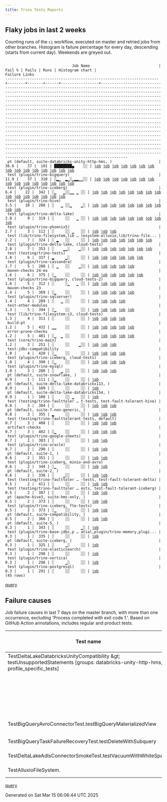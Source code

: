 ```yaml
---
title: Trino Tests Reports
---
```


## Flaky jobs in last 2 weeks

Counting runs of the `ci` workflow, executed on master and retried jobs from other branches.
Histogram is failure percentage for every day, descending (starts from current day).
Weekends are greyed out.
<pre><code>
                              Job Name                               | Fail % | Fails | Runs | Histogram chart |                                                                                                                                                                                                                                                                                                                                                                                                                                                                                                                                                                                                                  Failure Links                                                                                                                                                                                                                                                                                                                                                                                                                                                                                                                                                                                                                   
---------------------------------------------------------------------+--------+-------+------+-----------------+--------------------------------------------------------------------------------------------------------------------------------------------------------------------------------------------------------------------------------------------------------------------------------------------------------------------------------------------------------------------------------------------------------------------------------------------------------------------------------------------------------------------------------------------------------------------------------------------------------------------------------------------------------------------------------------------------------------------------------------------------------------------------------------------------------------------------------------------------------------------------------------------------------------------------------------------------------------------------------------------------------------------------------------------------------------------------------------------------------------------------------------------------------------------------------------------------------------------------------------------------
 pt (default, suite-databricks-unity-http-hms, )                     |   36.6 |    37 |  101 | ████████▄    ░░ | <a href="https://github.com/trinodb/trino/actions/runs/13867527713/job/38809744676">job</a> <a href="https://github.com/trinodb/trino/actions/runs/13846971135/job/38747636753">job</a> <a href="https://github.com/trinodb/trino/actions/runs/13848330583/job/38751351118">job</a> <a href="https://github.com/trinodb/trino/actions/runs/13848487149/job/38751736793">job</a> <a href="https://github.com/trinodb/trino/actions/runs/13848487149/job/38752805456">job</a> <a href="https://github.com/trinodb/trino/actions/runs/13849197722/job/38753698374">job</a> <a href="https://github.com/trinodb/trino/actions/runs/13833848216/job/38704633404">job</a> <a href="https://github.com/trinodb/trino/actions/runs/13834053599/job/38705363412">job</a> <a href="https://github.com/trinodb/trino/actions/runs/13844275553/job/38739477209">job</a> <a href="https://github.com/trinodb/trino/actions/runs/13805765799/job/38616539750">job</a> <a href="https://github.com/trinodb/trino/actions/runs/13807773049/job/38622769562">job</a> <a href="https://github.com/trinodb/trino/actions/runs/13808367065/job/38624647862">job</a> <a href="https://github.com/trinodb/trino/actions/runs/13809772905/job/38629080636">job</a> <a href="https://github.com/trinodb/trino/actions/runs/13813030722/job/38639645705">job</a> <a href="https://github.com/trinodb/trino/actions/runs/13791722169/job/38573896727">job</a>  
 test (plugin/trino-bigquery)                                        |   11.9 |    37 |  310 | ░▂▁  ▂▁░▁▂▂▁▁░░ | <a href="https://github.com/trinodb/trino/actions/runs/13848330583/job/38751089144">job</a> <a href="https://github.com/trinodb/trino/actions/runs/13849228707/job/38753550815">job</a> <a href="https://github.com/trinodb/trino/actions/runs/13853951626/job/38766585703">job</a> <a href="https://github.com/trinodb/trino/actions/runs/13855379126/job/38771041031">job</a> <a href="https://github.com/trinodb/trino/actions/runs/13856061822/job/38773084173">job</a> <a href="https://github.com/trinodb/trino/actions/runs/13833848216/job/38704177359">job</a> <a href="https://github.com/trinodb/trino/actions/runs/13844275553/job/38739041916">job</a> <a href="https://github.com/trinodb/trino/actions/runs/13805765799/job/38616202840">job</a> <a href="https://github.com/trinodb/trino/actions/runs/13791722169/job/38573172675">job</a> <a href="https://github.com/trinodb/trino/actions/runs/13762108127/job/38480419419">job</a> <a href="https://github.com/trinodb/trino/actions/runs/13768037858/job/38499503261">job</a> <a href="https://github.com/trinodb/trino/actions/runs/13773634677/job/38517873604">job</a> <a href="https://github.com/trinodb/trino/actions/runs/13773634677/job/38517873604">job</a> <a href="https://github.com/trinodb/trino/actions/runs/13743350138/job/38435273312">job</a> <a href="https://github.com/trinodb/trino/actions/runs/13744814841/job/38438458824">job</a>  
 test (plugin/trino-iceberg)                                         |    6.4 |    22 |  342 | ░▁   ▁░░▁▁ ▁ ░░ | <a href="https://github.com/trinodb/trino/actions/runs/13847019619/job/38747505842">job</a> <a href="https://github.com/trinodb/trino/actions/runs/13847028172/job/38747522209">job</a> <a href="https://github.com/trinodb/trino/actions/runs/13856825394/job/38775480165">job</a> <a href="https://github.com/trinodb/trino/actions/runs/13856825394/job/38775480165">job</a> <a href="https://github.com/trinodb/trino/actions/runs/13857855526/job/38778744308">job</a> <a href="https://github.com/trinodb/trino/actions/runs/13808367065/job/38624082292">job</a> <a href="https://github.com/trinodb/trino/actions/runs/13773634677/job/38517884219">job</a> <a href="https://github.com/trinodb/trino/actions/runs/13773634677/job/38517884219">job</a> <a href="https://github.com/trinodb/trino/actions/runs/13710867152/job/38347001960">job</a> <a href="https://github.com/trinodb/trino/actions/runs/13710981132/job/38347328122">job</a> <a href="https://github.com/trinodb/trino/actions/runs/13710981132/job/38347328122">job</a> <a href="https://github.com/trinodb/trino/actions/runs/13694376766/job/38293451104">job</a> <a href="https://github.com/trinodb/trino/actions/runs/13694908525/job/38295139895">job</a> <a href="https://github.com/trinodb/trino/actions/runs/13696108738/job/38298876165">job</a> <a href="https://github.com/trinodb/trino/actions/runs/13698106838/job/38305137972">job</a>  
 test (plugin/trino-hive)                                            |    3.5 |    10 |  288 | ░   ▁ ░░▁    ▁░ | <a href="https://github.com/trinodb/trino/actions/runs/13824144859/job/38675929752">job</a> <a href="https://github.com/trinodb/trino/actions/runs/13779868944/job/38536094728">job</a> <a href="https://github.com/trinodb/trino/actions/runs/13779868944/job/38536094728">job</a> <a href="https://github.com/trinodb/trino/actions/runs/13796579530/job/38589634917">job</a> <a href="https://github.com/trinodb/trino/actions/runs/13796579530/job/38589634917">job</a> <a href="https://github.com/trinodb/trino/actions/runs/13712318677/job/38351053905">job</a> <a href="https://github.com/trinodb/trino/actions/runs/13712318677/job/38351053905">job</a> <a href="https://github.com/trinodb/trino/actions/runs/13705097536/job/38328446284">job</a> <a href="https://github.com/trinodb/trino/actions/runs/13643673045/job/38138577842">job</a> <a href="https://github.com/trinodb/trino/actions/runs/13612190011/job/38050802931">job</a>                                                                                                                                                                                                                                                                                                                                                                                                                  
 test (plugin/trino-delta-lake)                                      |    2.8 |     9 |  319 | ░     ░░   ▁ ░░ | <a href="https://github.com/trinodb/trino/actions/runs/13853951626/job/38766589928">job</a> <a href="https://github.com/trinodb/trino/actions/runs/13819714746/job/38662094459">job</a> <a href="https://github.com/trinodb/trino/actions/runs/13704127401/job/38325235739">job</a> <a href="https://github.com/trinodb/trino/actions/runs/13677969006/job/38242886188">job</a> <a href="https://github.com/trinodb/trino/actions/runs/13645881040/job/38144635026">job</a> <a href="https://github.com/trinodb/trino/actions/runs/13645881040/job/38144635026">job</a> <a href="https://github.com/trinodb/trino/actions/runs/13660311568/job/38189794619">job</a> <a href="https://github.com/trinodb/trino/actions/runs/13642212678/job/38134408395">job</a> <a href="https://github.com/trinodb/trino/actions/runs/13642212678/job/38134408395">job</a>                                                                                                                                                                                                                                                                                                                                                                                                                                                                                                  
 test (plugin/trino-phoenix5)                                        |    2.7 |     3 |  112 | ░     ░░ ▁   ░░ | <a href="https://github.com/trinodb/trino/actions/runs/13697795229/job/38304174368">job</a> <a href="https://github.com/trinodb/trino/actions/runs/13697795229/job/38304174368">job</a> <a href="https://github.com/trinodb/trino/actions/runs/13687712841/job/38274834508">job</a>                                                                                                                                                                                                                                                                                                                                                                                                                                                                                                                                                                                                                                                                                                                                                                                                                                                                                                                                                                                                  
 test (lib/trino-filesystem,lib … lesystem-alluxio,lib/trino-file... |    2.2 |     7 |  324 | ░ ▂   ░░     ░░ | <a href="https://github.com/trinodb/trino/actions/runs/13824144859/job/38675919417">job</a> <a href="https://github.com/trinodb/trino/actions/runs/13826755478/job/38683086017">job</a> <a href="https://github.com/trinodb/trino/actions/runs/13826755478/job/38683086017">job</a> <a href="https://github.com/trinodb/trino/actions/runs/13834053599/job/38704852613">job</a> <a href="https://github.com/trinodb/trino/actions/runs/13761916976/job/38479840607">job</a> <a href="https://github.com/trinodb/trino/actions/runs/13712035170/job/38350268477">job</a> <a href="https://github.com/trinodb/trino/actions/runs/13631519579/job/38100203904">job</a>                                                                                                                                                                                                                                                                                                                                                                                                                                                                                                                                                                                                                                                                  
 test (plugin/trino-delta-lake, cloud-tests)                         |    2.0 |     7 |  353 | ░    ▁▁░    ▁░░ | <a href="https://github.com/trinodb/trino/actions/runs/13762108127/job/38480432994">job</a> <a href="https://github.com/trinodb/trino/actions/runs/13764289621/job/38487190491">job</a> <a href="https://github.com/trinodb/trino/actions/runs/13744814841/job/38438460330">job</a> <a href="https://github.com/trinodb/trino/actions/runs/13711009096/job/38347431411">job</a> <a href="https://github.com/trinodb/trino/actions/runs/13627899666/job/38089211740">job</a> <a href="https://github.com/trinodb/trino/actions/runs/13627899666/job/38089211740">job</a> <a href="https://github.com/trinodb/trino/actions/runs/13631519579/job/38100212512">job</a>                                                                                                                                                                                                                                                                                                                                                                                                                                                                                                                                                                                                                                                                  
 test (testing/trino-tests)                                          |    1.8 |     6 |  337 | ▂     ▁░     ░░ | <a href="https://github.com/trinodb/trino/actions/runs/13869161272/job/38813555451">job</a> <a href="https://github.com/trinodb/trino/actions/runs/13847019619/job/38747515142">job</a> <a href="https://github.com/trinodb/trino/actions/runs/13847028172/job/38747528382">job</a> <a href="https://github.com/trinodb/trino/actions/runs/13805765799/job/38616216364">job</a> <a href="https://github.com/trinodb/trino/actions/runs/13768037858/job/38499537434">job</a> <a href="https://github.com/trinodb/trino/actions/runs/13753332079/job/38457096846">job</a>                                                                                                                                                                                                                                                                                                                                                                                                                                                                                                                                                                                                                                                                                                                                                  
 test (plugin/trino-cassandra)                                       |    1.7 |     5 |  288 | ░ ▁   ░░    ▁░░ | <a href="https://github.com/trinodb/trino/actions/runs/13826755478/job/38683089194">job</a> <a href="https://github.com/trinodb/trino/actions/runs/13826755478/job/38683089194">job</a> <a href="https://github.com/trinodb/trino/actions/runs/13674093086/job/38230684898">job</a> <a href="https://github.com/trinodb/trino/actions/runs/13642073947/job/38133976070">job</a> <a href="https://github.com/trinodb/trino/actions/runs/13642073947/job/38133976070">job</a>                                                                                                                                                                                                                                                                                                                                                                                                                                                                                                                                                                                                                                                                                                                                                                                                                                  
 maven-checks 24-ea                                                  |    1.6 |     6 |  375 | ░▁    ░░     ░░ | <a href="https://github.com/trinodb/trino/actions/runs/13847019619/job/38747452936">job</a> <a href="https://github.com/trinodb/trino/actions/runs/13847028172/job/38747476047">job</a> <a href="https://github.com/trinodb/trino/actions/runs/13855379126/job/38770979024">job</a> <a href="https://github.com/trinodb/trino/actions/runs/13704987668/job/38328009708">job</a> <a href="https://github.com/trinodb/trino/actions/runs/13705428378/job/38329547204">job</a> <a href="https://github.com/trinodb/trino/actions/runs/13672208288/job/38224748909">job</a>                                                                                                                                                                                                                                                                                                                                                                                                                                                                                                                                                                                                                                                                                                                                                  
 test (plugin/trino-bigquery, cloud-tests-2)                         |    1.6 |     5 |  312 | ░     ░▁   ▁ ░░ | <a href="https://github.com/trinodb/trino/actions/runs/13833848216/job/38704178499">job</a> <a href="https://github.com/trinodb/trino/actions/runs/13734831555/job/38417256811">job</a> <a href="https://github.com/trinodb/trino/actions/runs/13674093086/job/38230682720">job</a> <a href="https://github.com/trinodb/trino/actions/runs/13647897046/job/38150054059">job</a> <a href="https://github.com/trinodb/trino/actions/runs/13660311568/job/38189791310">job</a>                                                                                                                                                                                                                                                                                                                                                                                                                                                                                                                                                                                                                                                                                                                                                                                                                                  
 maven-checks 23                                                     |    1.4 |     5 |  369 | ░▁    ░░     ░░ | <a href="https://github.com/trinodb/trino/actions/runs/13847019619/job/38747452349">job</a> <a href="https://github.com/trinodb/trino/actions/runs/13847028172/job/38747475838">job</a> <a href="https://github.com/trinodb/trino/actions/runs/13855379126/job/38770978737">job</a> <a href="https://github.com/trinodb/trino/actions/runs/13704987668/job/38328008664">job</a> <a href="https://github.com/trinodb/trino/actions/runs/13705428378/job/38329546822">job</a>                                                                                                                                                                                                                                                                                                                                                                                                                                                                                                                                                                                                                                                                                                                                                                                                                                  
 test (plugin/trino-sqlserver)                                       |    1.4 |     4 |  289 | ░   ▁ ░░     ░░ | <a href="https://github.com/trinodb/trino/actions/runs/13799835596/job/38599878334">job</a> <a href="https://github.com/trinodb/trino/actions/runs/13799835596/job/38599878334">job</a> <a href="https://github.com/trinodb/trino/actions/runs/13674093086/job/38230701739">job</a> <a href="https://github.com/trinodb/trino/actions/runs/13623783178/job/38077582029">job</a>                                                                                                                                                                                                                                                                                                                                                                                                                                                                                                                                                                                                                                                                                                                                                                                                                                                                                                                  
 test-other-modules                                                  |    1.3 |     5 |  394 | ░▁    ░░     ░░ | <a href="https://github.com/trinodb/trino/actions/runs/13847019619/job/38747454616">job</a> <a href="https://github.com/trinodb/trino/actions/runs/13847028172/job/38747478026">job</a> <a href="https://github.com/trinodb/trino/actions/runs/13855379126/job/38770981566">job</a> <a href="https://github.com/trinodb/trino/actions/runs/13679805664/job/38249041680">job</a> <a href="https://github.com/trinodb/trino/actions/runs/13686955263/job/38272443133">job</a>                                                                                                                                                                                                                                                                                                                                                                                                                                                                                                                                                                                                                                                                                                                                                                                                                                  
 test (lib/trino-filesystem-s3, cloud-tests)                         |    1.3 |     4 |  311 | ░     ░░     ░░ | <a href="https://github.com/trinodb/trino/actions/runs/13844275553/job/38739041203">job</a> <a href="https://github.com/trinodb/trino/actions/runs/13814361067/job/38643649729">job</a> <a href="https://github.com/trinodb/trino/actions/runs/13816906036/job/38652453904">job</a> <a href="https://github.com/trinodb/trino/actions/runs/13761916976/job/38479844352">job</a>                                                                                                                                                                                                                                                                                                                                                                                                                                                                                                                                                                                                                                                                                                                                                                                                                                                                                                                  
 build-pt                                                            |    1.2 |     5 |  432 | ▁▁    ░░     ░░ | <a href="https://github.com/trinodb/trino/actions/runs/13867710600/job/38809966107">job</a> <a href="https://github.com/trinodb/trino/actions/runs/13847019619/job/38747453229">job</a> <a href="https://github.com/trinodb/trino/actions/runs/13847028172/job/38747476333">job</a> <a href="https://github.com/trinodb/trino/actions/runs/13855379126/job/38770979433">job</a> <a href="https://github.com/trinodb/trino/actions/runs/13761714737/job/38479114101">job</a>                                                                                                                                                                                                                                                                                                                                                                                                                                                                                                                                                                                                                                                                                                                                                                                                                                  
 error-prone-checks                                                  |    1.2 |     5 |  401 | ░▁  ▁ ░░     ░░ | <a href="https://github.com/trinodb/trino/actions/runs/13847019619/job/38747453995">job</a> <a href="https://github.com/trinodb/trino/actions/runs/13847028172/job/38747477251">job</a> <a href="https://github.com/trinodb/trino/actions/runs/13855379126/job/38770980535">job</a> <a href="https://github.com/trinodb/trino/actions/runs/13779868944/job/38536056858">job</a> <a href="https://github.com/trinodb/trino/actions/runs/13779868944/job/38536056858">job</a>                                                                                                                                                                                                                                                                                                                                                                                                                                                                                                                                                                                                                                                                                                                                                                                                                                  
 test (core/trino-main)                                              |    1.2 |     3 |  251 | ░     ░░    ▁░░ | <a href="https://github.com/trinodb/trino/actions/runs/13665400045/job/38205643138">job</a> <a href="https://github.com/trinodb/trino/actions/runs/13633527083/job/38106632250">job</a> <a href="https://github.com/trinodb/trino/actions/runs/13633527083/job/38106632250">job</a>                                                                                                                                                                                                                                                                                                                                                                                                                                                                                                                                                                                                                                                                                                                                                                                                                                                                                                                                                                                                  
 test-jdbc-compatibility                                             |    1.0 |     4 |  420 | ░▁    ░░     ░░ | <a href="https://github.com/trinodb/trino/actions/runs/13847019619/job/38747454423">job</a> <a href="https://github.com/trinodb/trino/actions/runs/13847028172/job/38747477786">job</a> <a href="https://github.com/trinodb/trino/actions/runs/13855379126/job/38770981254">job</a> <a href="https://github.com/trinodb/trino/actions/runs/13691185456/job/38284610085">job</a>                                                                                                                                                                                                                                                                                                                                                                                                                                                                                                                                                                                                                                                                                                                                                                                                                                                                                                                  
 test (plugin/trino-iceberg, cloud-tests)                            |    1.0 |     4 |  390 | ░▁    ░░     ░░ | <a href="https://github.com/trinodb/trino/actions/runs/13847019619/job/38747506067">job</a> <a href="https://github.com/trinodb/trino/actions/runs/13847028172/job/38747522445">job</a> <a href="https://github.com/trinodb/trino/actions/runs/13848487149/job/38751502124">job</a> <a href="https://github.com/trinodb/trino/actions/runs/13626951475/job/38086192307">job</a>                                                                                                                                                                                                                                                                                                                                                                                                                                                                                                                                                                                                                                                                                                                                                                                                                                                                                                                  
 test (plugin/trino-mysql)                                           |    1.0 |     3 |  288 | ░   ▁ ░░     ░░ | <a href="https://github.com/trinodb/trino/actions/runs/13779868944/job/38536096879">job</a> <a href="https://github.com/trinodb/trino/actions/runs/13779868944/job/38536096879">job</a> <a href="https://github.com/trinodb/trino/actions/runs/13764104940/job/38486606069">job</a>                                                                                                                                                                                                                                                                                                                                                                                                                                                                                                                                                                                                                                                                                                                                                                                                                                                                                                                                                                                                  
 pt (default, suite-snowflake, )                                     |    0.9 |     1 |  111 | ░▁    ░░     ░░ | <a href="https://github.com/trinodb/trino/actions/runs/13856061822/job/38773535502">job</a>                                                                                                                                                                                                                                                                                                                                                                                                                                                                                                                                                                                                                                                                                                                                                                                                                                                                                                                                                                                                                                                                                                                                                                  
 pt (default, suite-delta-lake-databricks113, )                      |    0.9 |     1 |  109 | ░     ░░     ░░ | <a href="https://github.com/trinodb/trino/actions/runs/13680735662/job/38252966844">job</a>                                                                                                                                                                                                                                                                                                                                                                                                                                                                                                                                                                                                                                                                                                                                                                                                                                                                                                                                                                                                                                                                                                                                                                  
 pt (default, suite-delta-lake-databricks154, )                      |    0.9 |     1 |  108 | ░     ░░ ▁   ░░ | <a href="https://github.com/trinodb/trino/actions/runs/13704127401/job/38325937308">job</a>                                                                                                                                                                                                                                                                                                                                                                                                                                                                                                                                                                                                                                                                                                                                                                                                                                                                                                                                                                                                                                                                                                                                                                  
 test (testing/trino-faulttoler … t-tests, test-fault-tolerant-hive) |    0.8 |     3 |  384 | ░     ░░     ░░ | <a href="https://github.com/trinodb/trino/actions/runs/13847019619/job/38747514462">job</a> <a href="https://github.com/trinodb/trino/actions/runs/13847028172/job/38747527988">job</a> <a href="https://github.com/trinodb/trino/actions/runs/13824144859/job/38675938011">job</a>                                                                                                                                                                                                                                                                                                                                                                                                                                                                                                                                                                                                                                                                                                                                                                                                                                                                                                                                                                                                  
 pt (default, suite-7-non-generic, )                                 |    0.8 |     3 |  355 | ▂     ░░     ░░ | <a href="https://github.com/trinodb/trino/actions/runs/13867527713/job/38809742017">job</a> <a href="https://github.com/trinodb/trino/actions/runs/13670227819/job/38219271241">job</a> <a href="https://github.com/trinodb/trino/actions/runs/13624697470/job/38080149790">job</a>                                                                                                                                                                                                                                                                                                                                                                                                                                                                                                                                                                                                                                                                                                                                                                                                                                                                                                                                                                                                  
 test (testing/trino-faulttolerant-tests, default)                   |    0.7 |     3 |  408 | ░     ░░     ░░ | <a href="https://github.com/trinodb/trino/actions/runs/13847019619/job/38747513712">job</a> <a href="https://github.com/trinodb/trino/actions/runs/13847028172/job/38747527635">job</a> <a href="https://github.com/trinodb/trino/actions/runs/13787835623/job/38560055670">job</a>                                                                                                                                                                                                                                                                                                                                                                                                                                                                                                                                                                                                                                                                                                                                                                                                                                                                                                                                                                                                  
 artifact-checks                                                     |    0.7 |     3 |  402 | ░▁    ░░     ░░ | <a href="https://github.com/trinodb/trino/actions/runs/13847019619/job/38747452626">job</a> <a href="https://github.com/trinodb/trino/actions/runs/13847028172/job/38747475437">job</a> <a href="https://github.com/trinodb/trino/actions/runs/13855379126/job/38770978274">job</a>                                                                                                                                                                                                                                                                                                                                                                                                                                                                                                                                                                                                                                                                                                                                                                                                                                                                                                                                                                                                  
 test (plugin/trino-google-sheets)                                   |    0.7 |     2 |  303 | ░     ░░     ░░ | <a href="https://github.com/trinodb/trino/actions/runs/13859594107/job/38784607019">job</a> <a href="https://github.com/trinodb/trino/actions/runs/13665400045/job/38211151270">job</a>                                                                                                                                                                                                                                                                                                                                                                                                                                                                                                                                                                                                                                                                                                                                                                                                                                                                                                                                                                                                                                                                                  
 test (plugin/trino-oracle)                                          |    0.7 |     2 |  290 | ░     ░░     ░░ | <a href="https://github.com/trinodb/trino/actions/runs/13815987441/job/38649295897">job</a> <a href="https://github.com/trinodb/trino/actions/runs/13647897046/job/38150064051">job</a>                                                                                                                                                                                                                                                                                                                                                                                                                                                                                                                                                                                                                                                                                                                                                                                                                                                                                                                                                                                                                                                                                  
 pt (default, suite-1, )                                             |    0.6 |     2 |  351 | ░     ░░     ░░ | <a href="https://github.com/trinodb/trino/actions/runs/13769700284/job/38505660137">job</a> <a href="https://github.com/trinodb/trino/actions/runs/13769700284/job/38505660137">job</a>                                                                                                                                                                                                                                                                                                                                                                                                                                                                                                                                                                                                                                                                                                                                                                                                                                                                                                                                                                                                                                                                                  
 test (plugin/trino-iceberg, minio-and-avro)                         |    0.6 |     2 |  344 | ░▁    ░░     ░░ | <a href="https://github.com/trinodb/trino/actions/runs/13847019619/job/38747506508">job</a> <a href="https://github.com/trinodb/trino/actions/runs/13847028172/job/38747522929">job</a>                                                                                                                                                                                                                                                                                                                                                                                                                                                                                                                                                                                                                                                                                                                                                                                                                                                                                                                                                                                                                                                                                  
 pt (default, suite-2, )                                             |    0.6 |     2 |  338 | ░    ▁░░     ░░ | <a href="https://github.com/trinodb/trino/actions/runs/13773634677/job/38518440960">job</a> <a href="https://github.com/trinodb/trino/actions/runs/13773634677/job/38518440960">job</a>                                                                                                                                                                                                                                                                                                                                                                                                                                                                                                                                                                                                                                                                                                                                                                                                                                                                                                                                                                                                                                                                                  
 test (testing/trino-faulttoler … -tests, test-fault-tolerant-delta) |    0.5 |     2 |  411 | ░     ░░     ░░ | <a href="https://github.com/trinodb/trino/actions/runs/13847019619/job/38747514138">job</a> <a href="https://github.com/trinodb/trino/actions/runs/13847028172/job/38747527799">job</a>                                                                                                                                                                                                                                                                                                                                                                                                                                                                                                                                                                                                                                                                                                                                                                                                                                                                                                                                                                                                                                                                                  
 test (testing/trino-faulttoler … ests, test-fault-tolerant-iceberg) |    0.5 |     2 |  387 | ░     ░░     ░░ | <a href="https://github.com/trinodb/trino/actions/runs/13847019619/job/38747514768">job</a> <a href="https://github.com/trinodb/trino/actions/runs/13847028172/job/38747528202">job</a>                                                                                                                                                                                                                                                                                                                                                                                                                                                                                                                                                                                                                                                                                                                                                                                                                                                                                                                                                                                                                                                                                  
 pt (apache-hive3, suite-hms-only, )                                 |    0.5 |     2 |  373 | ░     ░░     ░░ | <a href="https://github.com/trinodb/trino/actions/runs/13773634677/job/38518462120">job</a> <a href="https://github.com/trinodb/trino/actions/runs/13773634677/job/38518462120">job</a>                                                                                                                                                                                                                                                                                                                                                                                                                                                                                                                                                                                                                                                                                                                                                                                                                                                                                                                                                                                                                                                                                  
 test (plugin/trino-iceberg, fte-tests)                              |    0.5 |     2 |  373 | ░▁    ░░     ░░ | <a href="https://github.com/trinodb/trino/actions/runs/13847019619/job/38747506282">job</a> <a href="https://github.com/trinodb/trino/actions/runs/13847028172/job/38747522706">job</a>                                                                                                                                                                                                                                                                                                                                                                                                                                                                                                                                                                                                                                                                                                                                                                                                                                                                                                                                                                                                                                                                                  
 pt (default, suite-compatibility, )                                 |    0.5 |     2 |  366 | ░     ░░     ░░ | <a href="https://github.com/trinodb/trino/actions/runs/13773634677/job/38518457068">job</a> <a href="https://github.com/trinodb/trino/actions/runs/13773634677/job/38518457068">job</a>                                                                                                                                                                                                                                                                                                                                                                                                                                                                                                                                                                                                                                                                                                                                                                                                                                                                                                                                                                                                                                                                                  
 pt (default, suite-5, )                                             |    0.3 |     1 |  343 | ░     ░░     ▁░ | <a href="https://github.com/trinodb/trino/actions/runs/13618910110/job/38065769914">job</a>                                                                                                                                                                                                                                                                                                                                                                                                                                                                                                                                                                                                                                                                                                                                                                                                                                                                                                                                                                                                                                                                                                                                                                  
 test (plugin/trino-base-jdbc,p … atial,plugin/trino-memory,plugi... |    0.3 |     1 |  335 | ░     ░░     ░░ | <a href="https://github.com/trinodb/trino/actions/runs/13764289621/job/38487178003">job</a>                                                                                                                                                                                                                                                                                                                                                                                                                                                                                                                                                                                                                                                                                                                                                                                                                                                                                                                                                                                                                                                                                                                                                                  
 pt (default, suite-iceberg, )                                       |    0.3 |     1 |  325 | ░     ▁░     ░░ | <a href="https://github.com/trinodb/trino/actions/runs/13744814841/job/38438592418">job</a>                                                                                                                                                                                                                                                                                                                                                                                                                                                                                                                                                                                                                                                                                                                                                                                                                                                                                                                                                                                                                                                                                                                                                                  
 test (plugin/trino-elasticsearch)                                   |    0.3 |     1 |  298 | ░     ░░     ░░ | <a href="https://github.com/trinodb/trino/actions/runs/13824144859/job/38675928816">job</a>                                                                                                                                                                                                                                                                                                                                                                                                                                                                                                                                                                                                                                                                                                                                                                                                                                                                                                                                                                                                                                                                                                                                                                  
 test (plugin/trino-vertica)                                         |    0.3 |     1 |  298 | ░     ▁░     ░░ | <a href="https://github.com/trinodb/trino/actions/runs/13744814841/job/38438463337">job</a>                                                                                                                                                                                                                                                                                                                                                                                                                                                                                                                                                                                                                                                                                                                                                                                                                                                                                                                                                                                                                                                                                                                                                                  
 test (plugin/trino-postgresql)                                      |    0.3 |     1 |  291 | ░     ░░     ░░ | <a href="https://github.com/trinodb/trino/actions/runs/13819698370/job/38661862368">job</a>                                                                                                                                                                                                                                                                                                                                                                                                                                                                                                                                                                                                                                                                                                                                                                                                                                                                                                                                                                                                                                                                                                                                                                  
(45 rows)
</code></pre>
[query](https://github.com/trinodb/reports/blob/de3c62da23cbd418414515c326922d0b35ac0f21/sql/tests/jobs.sql)

## Failure causes

Job failure causes in last 7 days on the master branch, with more than one occurrence,
excluding 'Process completed with exit code 1.'.
Based on GitHub Action annotations, includes regular and product tests.

| Test name                                                                                                                              | Message                                                                                                          | Test failures | Run failures | % of runs | First seen at           | Last seen at            | Failure Links                                                                                                                                                                                                                                                                                                                                                                                                    |
| -------------------------------------------------------------------------------------------------------------------------------------- | ---------------------------------------------------------------------------------------------------------------- | -------------:| ------------:| ---------:| ----------------------- | ----------------------- | ---------------------------------------------------------------------------------------------------------------------------------------------------------------------------------------------------------------------------------------------------------------------------------------------------------------------------------------------------------------------------------------------------------------- |
| TestDeltaLakeDatabricksUnityCompatibility \&gt; testUnsupportedStatements \[groups: databricks-unity-http-hms, profile\_specific\_tests\] | Expecting throwable message:\&lt;br/\&gt;                                                                              |            33 |           32 |       6.2 | 2025-03-08 06:42:48.000 | 2025-03-15 00:48:45.000 | <a href="https://github.com/trinodb/trino/actions/runs/13734831555/job/38417397493">job</a> <a href="https://github.com/trinodb/trino/actions/runs/13743350138/job/38435443607">job</a> <a href="https://github.com/trinodb/trino/actions/runs/13743811897/job/38436438321">job</a> <a href="https://github.com/trinodb/trino/actions/runs/13744814841/job/38438590366">job</a> <a href="https://github.com/trinodb/trino/actions/runs/13762108127/job/38480937152">job</a>  |
|                                                                                                                                        | The run was canceled by @ebyhr.                                                                                  |             6 |            1 |       0.2 | 2025-03-14 02:58:48.000 | 2025-03-14 02:58:54.000 | <a href="https://github.com/trinodb/trino/actions/runs/13848487149/job/38751731308">job</a> <a href="https://github.com/trinodb/trino/actions/runs/13848487149/job/38751733079">job</a> <a href="https://github.com/trinodb/trino/actions/runs/13848487149/job/38751733375">job</a> <a href="https://github.com/trinodb/trino/actions/runs/13848487149/job/38751733915">job</a> <a href="https://github.com/trinodb/trino/actions/runs/13848487149/job/38751736479">job</a>  |
|                                                                                                                                        | The operation was canceled.                                                                                      |             6 |            1 |       0.2 | 2025-03-14 02:58:48.000 | 2025-03-14 02:58:54.000 | <a href="https://github.com/trinodb/trino/actions/runs/13848487149/job/38751731308">job</a> <a href="https://github.com/trinodb/trino/actions/runs/13848487149/job/38751733079">job</a> <a href="https://github.com/trinodb/trino/actions/runs/13848487149/job/38751733375">job</a> <a href="https://github.com/trinodb/trino/actions/runs/13848487149/job/38751733915">job</a> <a href="https://github.com/trinodb/trino/actions/runs/13848487149/job/38751736479">job</a>  |
| TestBigQueryAvroConnectorTest.testBigQueryMaterializedView                                                                             | No valid spans, queries were executing concurrently                                                              |             5 |            5 |       1.0 | 2025-03-09 01:34:52.000 | 2025-03-12 07:36:54.000 | <a href="https://github.com/trinodb/trino/actions/runs/13743350138/job/38435273312">job</a> <a href="https://github.com/trinodb/trino/actions/runs/13744814841/job/38438458824">job</a> <a href="https://github.com/trinodb/trino/actions/runs/13768037858/job/38499503261">job</a> <a href="https://github.com/trinodb/trino/actions/runs/13791722169/job/38573172675">job</a> <a href="https://github.com/trinodb/trino/actions/runs/13805765799/job/38616202840">job</a>  |
| TestBigQueryTaskFailureRecoveryTest.testDeleteWithSubquery                                                                             | Expecting throwable message:\&lt;br/\&gt;                                                                              |             2 |            2 |       0.4 | 2025-03-08 06:35:54.000 | 2025-03-13 12:01:52.000 | <a href="https://github.com/trinodb/trino/actions/runs/13734831555/job/38417256811">job</a> <a href="https://github.com/trinodb/trino/actions/runs/13833848216/job/38704178499">job</a>                                                                                                                                                                                                                                                  |
| TestDeltaLakeAdlsConnectorSmokeTest.testVacuumWithWhiteSpace                                                                           | expected: \&lt;br/\&gt;                                                                                                |             2 |            2 |       0.4 | 2025-03-09 04:43:38.000 | 2025-03-10 12:31:20.000 | <a href="https://github.com/trinodb/trino/actions/runs/13744814841/job/38438460330">job</a> <a href="https://github.com/trinodb/trino/actions/runs/13764289621/job/38487190491">job</a>                                                                                                                                                                                                                                                  |
| TestAlluxioFileSystem.                                                                                                                 | org.testcontainers.containers.ContainerLaunchException: Container startup failed for image alluxio/alluxio:2.9.5 |             2 |            2 |       0.4 | 2025-03-13 00:32:23.000 | 2025-03-13 12:12:49.000 | <a href="https://github.com/trinodb/trino/actions/runs/13824144859/job/38675919417">job</a> <a href="https://github.com/trinodb/trino/actions/runs/13834053599/job/38704852613">job</a>                                                                                                                                                                                                                                                  |

[query](https://github.com/trinodb/reports/blob/de3c62da23cbd418414515c326922d0b35ac0f21/sql/tests/annotations.sql)

Generated on Sat Mar 15 06:06:44 UTC 2025
